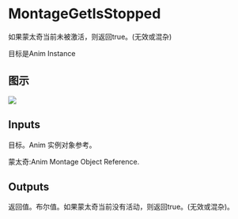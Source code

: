 # MontageGetIsStopped

如果蒙太奇当前未被激活，则返回true。(无效或混杂)

目标是Anim Instance

## 图示

![]($-20221218-20070226.png)

## Inputs

目标。Anim 实例对象参考。

蒙太奇:Anim Montage Object Reference.  

## Outputs

返回值。布尔值。如果蒙太奇当前没有活动，则返回true。(无效或混杂)。

